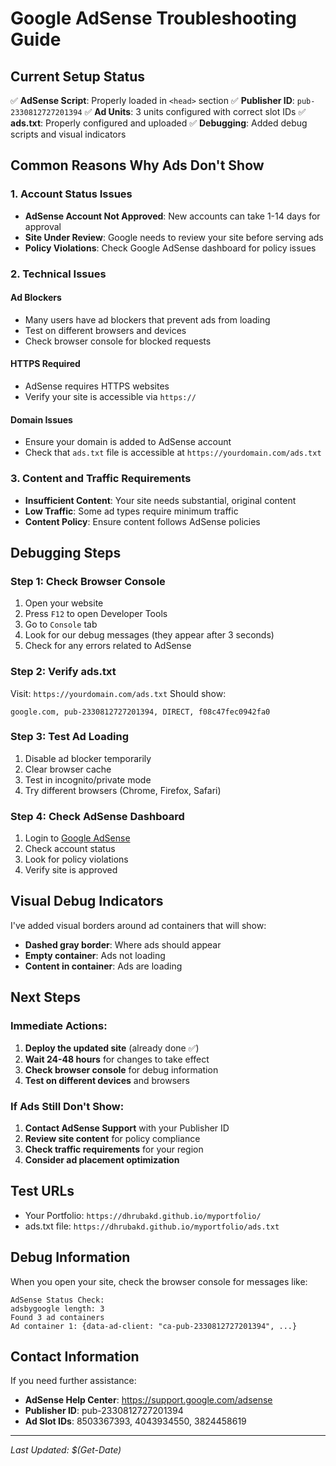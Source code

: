# Google AdSense Troubleshooting Guide

## Current Setup Status
✅ **AdSense Script**: Properly loaded in `<head>` section
✅ **Publisher ID**: `pub-2330812727201394` 
✅ **Ad Units**: 3 units configured with correct slot IDs
✅ **ads.txt**: Properly configured and uploaded
✅ **Debugging**: Added debug scripts and visual indicators

## Common Reasons Why Ads Don't Show

### 1. **Account Status Issues**
- **AdSense Account Not Approved**: New accounts can take 1-14 days for approval
- **Site Under Review**: Google needs to review your site before serving ads
- **Policy Violations**: Check Google AdSense dashboard for policy issues

### 2. **Technical Issues**

#### **Ad Blockers**
- Many users have ad blockers that prevent ads from loading
- Test on different browsers and devices
- Check browser console for blocked requests

#### **HTTPS Required**
- AdSense requires HTTPS websites
- Verify your site is accessible via `https://`

#### **Domain Issues**
- Ensure your domain is added to AdSense account
- Check that `ads.txt` file is accessible at `https://yourdomain.com/ads.txt`

### 3. **Content and Traffic Requirements**
- **Insufficient Content**: Your site needs substantial, original content
- **Low Traffic**: Some ad types require minimum traffic
- **Content Policy**: Ensure content follows AdSense policies

## Debugging Steps

### Step 1: Check Browser Console
1. Open your website
2. Press `F12` to open Developer Tools
3. Go to `Console` tab
4. Look for our debug messages (they appear after 3 seconds)
5. Check for any errors related to AdSense

### Step 2: Verify ads.txt
Visit: `https://yourdomain.com/ads.txt`
Should show:
```
google.com, pub-2330812727201394, DIRECT, f08c47fec0942fa0
```

### Step 3: Test Ad Loading
1. Disable ad blocker temporarily
2. Clear browser cache
3. Test in incognito/private mode
4. Try different browsers (Chrome, Firefox, Safari)

### Step 4: Check AdSense Dashboard
1. Login to [Google AdSense](https://www.google.com/adsense/)
2. Check account status
3. Look for policy violations
4. Verify site is approved

## Visual Debug Indicators

I've added visual borders around ad containers that will show:
- **Dashed gray border**: Where ads should appear
- **Empty container**: Ads not loading
- **Content in container**: Ads are loading

## Next Steps

### Immediate Actions:
1. **Deploy the updated site** (already done ✅)
2. **Wait 24-48 hours** for changes to take effect
3. **Check browser console** for debug information
4. **Test on different devices** and browsers

### If Ads Still Don't Show:
1. **Contact AdSense Support** with your Publisher ID
2. **Review site content** for policy compliance
3. **Check traffic requirements** for your region
4. **Consider ad placement optimization**

## Test URLs
- Your Portfolio: `https://dhrubakd.github.io/myportfolio/`
- ads.txt file: `https://dhrubakd.github.io/myportfolio/ads.txt`

## Debug Information
When you open your site, check the browser console for messages like:
```
AdSense Status Check:
adsbygoogle length: 3
Found 3 ad containers
Ad container 1: {data-ad-client: "ca-pub-2330812727201394", ...}
```

## Contact Information
If you need further assistance:
- **AdSense Help Center**: https://support.google.com/adsense
- **Publisher ID**: pub-2330812727201394
- **Ad Slot IDs**: 8503367393, 4043934550, 3824458619

---
*Last Updated: $(Get-Date)*
